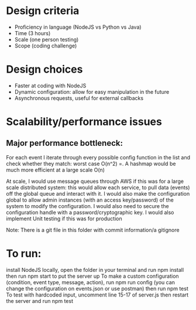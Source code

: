 # Design criteria 
- Proficiency in language (NodeJS vs Python vs Java)
- Time (3 hours)
- Scale (one person testing)
- Scope (coding challenge) 

# Design choices 
- Faster at coding with NodeJS
- Dynamic configuration: allow for easy manipulation in the future
- Asynchronous requests, useful for external callbacks


# Scalability/performance issues 
## Major performance bottleneck:
For each event I iterate through every possible config function in the list and check whether they match: worst case O(n^2) =. A hashmap would be much more efficient at a large scale O(n)

At scale, I would use message queues through AWS if this was for a large scale distributed system: this would allow each service, to pull data (events) off the global queue and interact with it.
I would also make the configuration global to allow admin instances (with an access key/password) of the system to modify the configuration. I would also need to secure the configuration handle with a password/cryptographic key.
I would also implement Unit testing if this was for production

Note: There is a git file in this folder with commit information/a gitignore

# To run:
install NodeJS locally, open the folder in your terminal and run npm install then run npm start to put the server up
To make a custom configuration (condition, event type, message, action), run npm run config (you can change the configuration on events.json or use postman) then run npm test
To test with hardcoded input, uncomment line 15-17 of server.js then restart the server and run npm test
